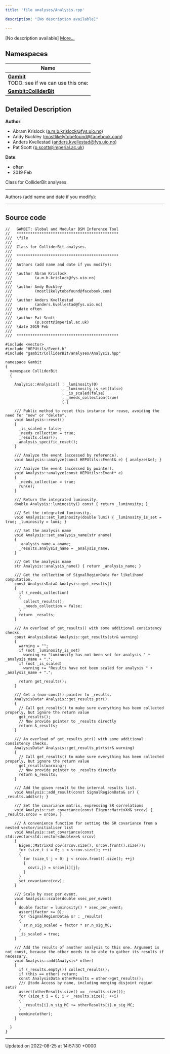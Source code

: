 ```yaml
---
title: 'file analyses/Analysis.cpp'

description: "[No description available]"

---
```







[No description available] [More...](#detailed-description)

## Namespaces

| Name           |
| -------------- |
| **[Gambit](/documentation/code/namespaces/namespacegambit/)** <br>TODO: see if we can use this one:  |
| **[Gambit::ColliderBit](/documentation/code/namespaces/namespacegambit_1_1colliderbit/)**  |

## Detailed Description


**Author**: 

  * Abram Krislock ([a.m.b.krislock@fys.uio.no](mailto:a.m.b.krislock@fys.uio.no))
  * Andy Buckley ([mostlikelytobefound@facebook.com](mailto:mostlikelytobefound@facebook.com))
  * Anders Kvellestad ([anders.kvellestad@fys.uio.no](mailto:anders.kvellestad@fys.uio.no)) 
  * Pat Scott ([p.scott@imperial.ac.uk](mailto:p.scott@imperial.ac.uk)) 


**Date**: 

  * often
  * 2019 Feb


Class for ColliderBit analyses.



------------------

Authors (add name and date if you modify):



------------------




## Source code

```
//   GAMBIT: Global and Modular BSM Inference Tool
//   *********************************************
///  \file
///
///  Class for ColliderBit analyses.
///
///  *********************************************
///
///  Authors (add name and date if you modify):
///
///  \author Abram Krislock
///          (a.m.b.krislock@fys.uio.no)
///
///  \author Andy Buckley
///          (mostlikelytobefound@facebook.com)
///
///  \author Anders Kvellestad
///          (anders.kvellestad@fys.uio.no)
///  \date often
///
///  \author Pat Scott
///          (p.scott@imperial.ac.uk)
///  \date 2019 Feb
///
///  *********************************************

#include <vector>
#include "HEPUtils/Event.h"
#include "gambit/ColliderBit/analyses/Analysis.hpp"

namespace Gambit
{
  namespace ColliderBit
  {

    Analysis::Analysis() : _luminosity(0)
                         , _luminosity_is_set(false)
                         , _is_scaled(false)
                         , _needs_collection(true)
                         { }

    /// Public method to reset this instance for reuse, avoiding the need for "new" or "delete".
    void Analysis::reset()
    {
      _is_scaled = false;
      _needs_collection = true;
      _results.clear();
      analysis_specific_reset();
    }

    /// Analyze the event (accessed by reference).
    void Analysis::analyze(const HEPUtils::Event& e) { analyze(&e); }

    /// Analyze the event (accessed by pointer).
    void Analysis::analyze(const HEPUtils::Event* e)
    {
      _needs_collection = true;
      run(e);
    }

    /// Return the integrated luminosity.
    double Analysis::luminosity() const { return _luminosity; }

    /// Set the integrated luminosity.
    void Analysis::set_luminosity(double lumi) { _luminosity_is_set = true; _luminosity = lumi; }

    /// Set the analysis name
    void Analysis::set_analysis_name(str aname)
    {
      _analysis_name = aname;
      _results.analysis_name = _analysis_name;
    }

    /// Get the analysis name
    str Analysis::analysis_name() { return _analysis_name; }

    /// Get the collection of SignalRegionData for likelihood computation.
    const AnalysisData& Analysis::get_results()
    {
      if (_needs_collection)
      {
        collect_results();
        _needs_collection = false;
      }
      return _results;
    }

    /// An overload of get_results() with some additional consistency checks.
    const AnalysisData& Analysis::get_results(str& warning)
    {
      warning = "";
      if (not _luminosity_is_set)
        warning += "Luminosity has not been set for analysis " + _analysis_name + ".";
      if (not _is_scaled)
        warning += "Results have not been scaled for analysis " + _analysis_name + ".";

      return get_results();
    }

    /// Get a (non-const!) pointer to _results.
    AnalysisData* Analysis::get_results_ptr()
    {
      // Call get_results() to make sure everything has been collected properly, but ignore the return value
      get_results();
      // Now provide pointer to _results directly
      return &_results;
    }

    /// An overload of get_results_ptr() with some additional consistency checks.
    AnalysisData* Analysis::get_results_ptr(str& warning)
    {
      // Call get_results() to make sure everything has been collected properly, but ignore the return value
      get_results(warning);
      // Now provide pointer to _results directly
      return &_results;
    }

    /// Add the given result to the internal results list.
    void Analysis::add_result(const SignalRegionData& sr) { _results.add(sr); }

    /// Set the covariance matrix, expressing SR correlations
    void Analysis::set_covariance(const Eigen::MatrixXd& srcov) { _results.srcov = srcov; }

    /// A convenience function for setting the SR covariance from a nested vector/initialiser list
    void Analysis::set_covariance(const std::vector<std::vector<double>>& srcov)
    {
      Eigen::MatrixXd cov(srcov.size(), srcov.front().size());
      for (size_t i = 0; i < srcov.size(); ++i)
      {
        for (size_t j = 0; j < srcov.front().size(); ++j)
        {
          cov(i,j) = srcov[i][j];
        }
      }
      set_covariance(cov);
    }

    /// Scale by xsec per event.
    void Analysis::scale(double xsec_per_event)
    {
      double factor = luminosity() * xsec_per_event;
      assert(factor >= 0);
      for (SignalRegionData& sr : _results)
      {
        sr.n_sig_scaled = factor * sr.n_sig_MC;
      }
      _is_scaled = true;
    }

    /// Add the results of another analysis to this one. Argument is not const, because the other needs to be able to gather its results if necessary.
    void Analysis::add(Analysis* other)
    {
      if (_results.empty()) collect_results();
      if (this == other) return;
      const AnalysisData otherResults = other->get_results();
      /// @todo Access by name, including merging disjoint region sets?
      assert(otherResults.size() == _results.size());
      for (size_t i = 0; i < _results.size(); ++i)
      {
        _results[i].n_sig_MC += otherResults[i].n_sig_MC;
      }
      combine(other);
    }

  }
}
```


-------------------------------

Updated on 2022-08-25 at 14:57:30 +0000
